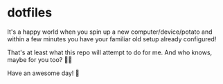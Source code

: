 # dotfiles 

It's a happy world when you spin up a new computer/device/potato and within a few minutes you have your familiar old setup already configured!

That's at least what this repo will attempt to do for me.
And who knows, maybe for you too? 🤷‍♂️

Have an awesome day! 🥳

